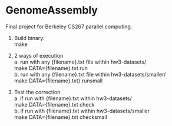 # GenomeAssembly
Final project for Berkeley CS267 parallel computing.
  
1) Build binary:  
	make
  
2) 2 ways of execution  
	a. run with any {filename}.txt file within hw3-datasets/  
		make DATA={filename}.txt run  
	b. run with any {filename}.txt file within hw3-datasets/smaller/  
		make DATA={filename}.txt} runsmall  
  
3) Test the correction  
	a. if run with {filename}.txt within hw3-datasets/  
		make DATA={filename}.txt check  
	b. if run with {filename}.txt within hw3-datasets/smaller  
		make DATA={filename}.txt checksmall  


